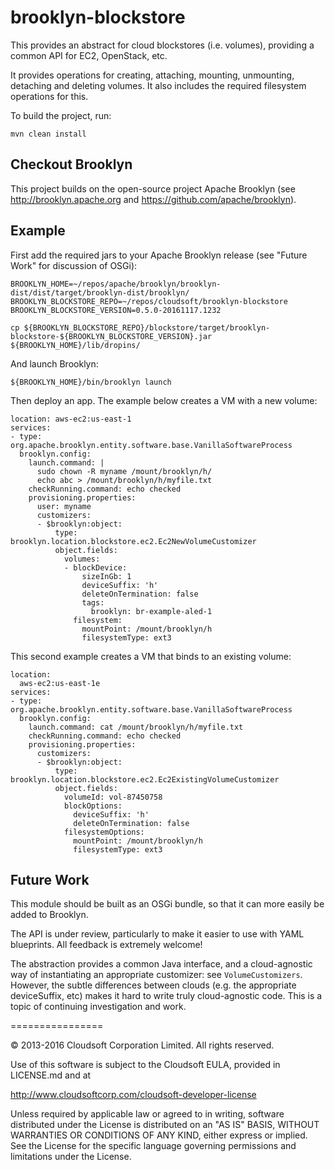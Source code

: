 brooklyn-blockstore
===================

This provides an abstract for cloud blockstores (i.e. volumes), providing a common API for EC2, 
OpenStack, etc.

It provides operations for creating, attaching, mounting, unmounting, detaching and deleting 
volumes. It also includes the required filesystem operations for this.

To build the project, run:

    mvn clean install


## Checkout Brooklyn

This project builds on the open-source project Apache Brooklyn (see 
http://brooklyn.apache.org and https://github.com/apache/brooklyn).


## Example

First add the required jars to your Apache Brooklyn release (see "Future Work" for discussion 
of OSGi): 

    BROOKLYN_HOME=~/repos/apache/brooklyn/brooklyn-dist/dist/target/brooklyn-dist/brooklyn/
    BROOKLYN_BLOCKSTORE_REPO=~/repos/cloudsoft/brooklyn-blockstore
    BROOKLYN_BLOCKSTORE_VERSION=0.5.0-20161117.1232
    
    cp ${BROOKLYN_BLOCKSTORE_REPO}/blockstore/target/brooklyn-blockstore-${BROOKLYN_BLOCKSTORE_VERSION}.jar ${BROOKLYN_HOME}/lib/dropins/

And launch Brooklyn:

    ${BROOKLYN_HOME}/bin/brooklyn launch

Then deploy an app. The example below creates a VM with a new volume:

    location: aws-ec2:us-east-1
    services:
    - type: org.apache.brooklyn.entity.software.base.VanillaSoftwareProcess
      brooklyn.config:
        launch.command: |
          sudo chown -R myname /mount/brooklyn/h/
          echo abc > /mount/brooklyn/h/myfile.txt
        checkRunning.command: echo checked
        provisioning.properties:
          user: myname
          customizers:
          - $brooklyn:object:
              type: brooklyn.location.blockstore.ec2.Ec2NewVolumeCustomizer
              object.fields:
                volumes:
                - blockDevice:
                    sizeInGb: 1
                    deviceSuffix: 'h'
                    deleteOnTermination: false
                    tags:
                      brooklyn: br-example-aled-1
                  filesystem:
                    mountPoint: /mount/brooklyn/h
                    filesystemType: ext3

This second example creates a VM that binds to an existing volume:

    location:
      aws-ec2:us-east-1e
    services:
    - type: org.apache.brooklyn.entity.software.base.VanillaSoftwareProcess
      brooklyn.config:
        launch.command: cat /mount/brooklyn/h/myfile.txt
        checkRunning.command: echo checked
        provisioning.properties:
          customizers:
          - $brooklyn:object:
              type: brooklyn.location.blockstore.ec2.Ec2ExistingVolumeCustomizer
              object.fields:
                volumeId: vol-87450758
                blockOptions:
                  deviceSuffix: 'h'
                  deleteOnTermination: false
                filesystemOptions:
                  mountPoint: /mount/brooklyn/h
                  filesystemType: ext3


## Future Work

This module should be built as an OSGi bundle, so that it can more easily be added to Brooklyn.

The API is under review, particularly to make it easier to use with YAML blueprints.
All feedback is extremely welcome!

The abstraction provides a common Java interface, and a cloud-agnostic way of instantiating 
an appropriate customizer: see `VolumeCustomizers`. However, the subtle differences between
clouds (e.g. the appropriate deviceSuffix, etc) makes it hard to write truly cloud-agnostic
code. This is a topic of continuing investigation and work. 


================

&copy; 2013-2016 Cloudsoft Corporation Limited. All rights reserved.

Use of this software is subject to the Cloudsoft EULA, provided in LICENSE.md and at 

http://www.cloudsoftcorp.com/cloudsoft-developer-license

Unless required by applicable law or agreed to in writing, software distributed under the License is distributed on an "AS IS" BASIS, WITHOUT WARRANTIES OR CONDITIONS OF ANY KIND, either express or implied. See the License for the specific language governing permissions and limitations under the License.
